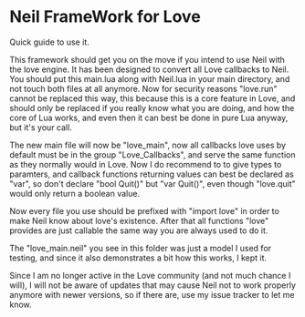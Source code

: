 # Neil FrameWork for Love


Quick guide to use it.

This framework should get you on the move if you intend to use Neil with the love engine.
It has been designed to convert all Love callbacks to Neil. You should put this main.lua along with Neil.lua in your main directory, and not touch both files at all anymore.
Now for security reasons "love.run" cannot be replaced this way, this because this is a core feature in Love, and should only be replaced if you really know what you are doing, and how the core of Lua works, and even then it can best be done in pure Lua anyway, but it's your call.

The new main file will now be "love_main", now all callbacks love uses by default must be in the group "Love_Callbacks", and serve the same function as they normally would in Love.
Now I do recommend to to give types to paramters, and callback functions returning values can best be declared as "var", so don't declare "bool Quit()" but "var Quit()", even though "love.quit" would only return a boolean value. 

Now every file you use should be prefixed with "import love" in order to make Neil know about love's existence. After that all functions "love" provides are just callable the same way you are always used to do it.


The "love_main.neil" you see in this folder was just a model I used for testing, and since it also demonstrates a bit how this works, I kept it.

Since I am no longer active in the Love community (and not much chance I will), I will not be aware of updates that may cause Neil not to work properly anymore with newer versions, so if there are, use my issue tracker to let me know.

